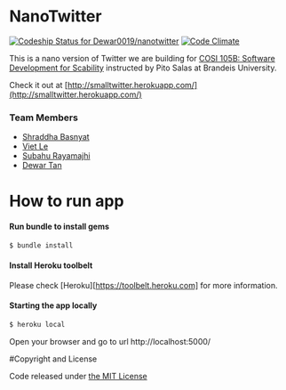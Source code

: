 # NanoTwitter

[ ![Codeship Status for Dewar0019/nanotwitter](https://codeship.com/projects/be61e600-634a-0133-dbbe-16f6a7024b95/status?branch=master)](https://codeship.com/projects/112764)
[![Code Climate](https://codeclimate.com/github/Dewar0019/nanotwitter/badges/gpa.svg)](https://codeclimate.com/github/Dewar0019/nanotwitter)

This is a nano version of Twitter we are building for [COSI 105B: Software Development for Scability](http://bit.ly/cosi105b-2015) instructed by Pito Salas at Brandeis University.

Check it out at [http://smalltwitter.herokuapp.com/](http://smalltwitter.herokuapp.com/)

### Team Members
* [Shraddha Basnyat](https://github.com/sbasnyat)
* [Viet Le](https://github.com/lttviet)
* [Subahu Rayamajhi](https://github.com/subahur)
* [Dewar Tan](https://github.com/Dewar0019)

# How to run app


#### Run bundle to install gems

```sh
$ bundle install
```

#### Install Heroku toolbelt

Please check [Heroku][https://toolbelt.heroku.com] for more information.

#### Starting the app locally
```sh
$ heroku local
```

Open your browser and go to url http://localhost:5000/


#Copyright and License

Code released under [the MIT License](https://github.com/Dewar0019/nanotwitter/blob/master/LICENSE)
